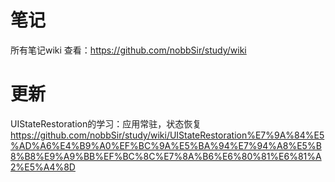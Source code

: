# 笔记
所有笔记wiki 查看：https://github.com/nobbSir/study/wiki
# 更新
UIStateRestoration的学习：应用常驻，状态恢复    https://github.com/nobbSir/study/wiki/UIStateRestoration%E7%9A%84%E5%AD%A6%E4%B9%A0%EF%BC%9A%E5%BA%94%E7%94%A8%E5%B8%B8%E9%A9%BB%EF%BC%8C%E7%8A%B6%E6%80%81%E6%81%A2%E5%A4%8D

